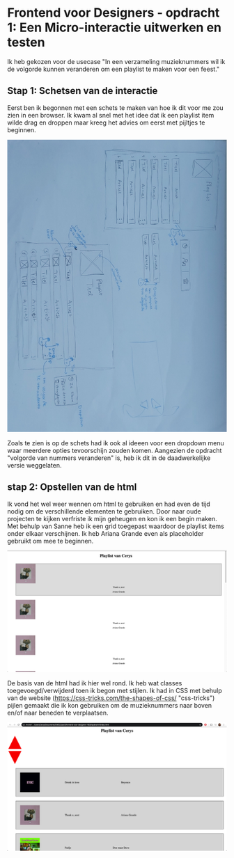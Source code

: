 # Frontend voor Designers - opdracht 1: Een Micro-interactie uitwerken en testen

Ik heb gekozen voor de usecase "In een verzameling muzieknummers wil ik de volgorde kunnen veranderen om een playlist te maken voor een feest."

## Stap 1: Schetsen van de interactie

Eerst ben ik begonnen met een schets te maken van hoe ik dit voor me zou zien in een browser. Ik kwam al snel met het idee dat ik een playlist item wilde drag en droppen maar kreeg het advies om eerst met pijltjes te beginnen. 

![Interacties schets](img/schetsInteractie.jpg "Interactie schets")

Zoals te zien is op de schets had ik ook al ideeen voor een dropdown menu waar meerdere opties tevoorschijn zouden komen. Aangezien de opdracht "volgorde van nummers veranderen" is, heb ik dit in de daadwerkelijke versie weggelaten.

## stap 2: Opstellen van de html

Ik vond het wel weer wennen om html te gebruiken en had even de tijd nodig om de verschillende elementen te gebruiken. Door naar oude projecten te kijken verfriste ik mijn geheugen en kon ik een begin maken. Met behulp van Sanne heb ik een grid toegepast waardoor de playlist items onder elkaar verschijnen. Ik heb Ariana Grande even als placeholder gebruikt om mee te beginnen.

![Playlist versie 01](img/versie01Playlist.png "Basis html")

De basis van de html had ik hier wel rond. Ik heb wat classes toegevoegd/verwijderd toen ik begon met stijlen. Ik had in CSS met behulp van de website (https://css-tricks.com/the-shapes-of-css/ "css-tricks") pijlen gemaakt die ik kon gebruiken om de muzieknummers naar boven en/of naar beneden te verplaatsen.

![Playlist versie 02](img/versie02Playlist.png "Interactie schets")


